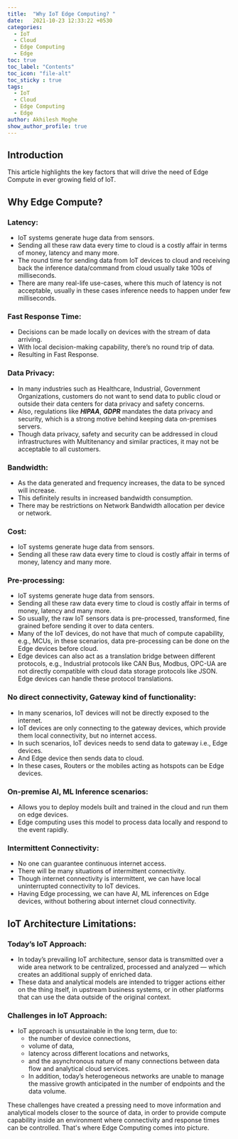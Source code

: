 ```yaml
---
title:  "Why IoT Edge Computing? "
date:   2021-10-23 12:33:22 +0530
categories:
  - IoT
  - Cloud
  - Edge Computing
  - Edge
toc: true
toc_label: "Contents"
toc_icon: "file-alt"
toc_sticky : true
tags:
  - IoT
  - Cloud
  - Edge Computing
  - Edge
author: Akhilesh Moghe
show_author_profile: true
---
```



## Introduction
This article highlights the key factors that will drive the need of Edge Compute in ever growing field of IoT.


## Why Edge Compute?
### Latency: 
* IoT systems generate huge data from sensors.
* Sending all these raw data every time to cloud is a costly affair in terms of money, latency and many more.
* The round time for sending data from IoT devices to cloud and receiving back the inference data/command from cloud usually take 100s of milliseconds.
* There are many real-life use-cases, where this much of latency is not acceptable, usually in these cases inference needs to happen under few milliseconds. 

### Fast Response Time: 
* Decisions can be made locally on devices with the stream of data arriving.
* With local decision-making capability, there’s no round trip of data.
* Resulting in Fast Response. 

### Data Privacy: 
* In many industries such as Healthcare, Industrial, Government Organizations, customers do not want to send data to public cloud or outside their data centers for data privacy and safety concerns.
* Also, regulations like __*HIPAA*__, __*GDPR*__ mandates the data privacy and security, which is a strong motive behind keeping data on-premises servers. 
* Though data privacy, safety and security can be addressed in cloud infrastructures with Multitenancy and similar practices, it may not be acceptable to all customers.

### Bandwidth:
* As the data generated and frequency increases, the data to be synced will increase.
* This definitely results in increased bandwidth consumption. 
* There may be restrictions on Network Bandwidth allocation per device or network. 

### Cost: 
* IoT systems generate huge data from sensors.
* Sending all these raw data every time to cloud is costly affair in terms of money, latency and many more. 

### Pre-processing: 
* IoT systems generate huge data from sensors.
* Sending all these raw data every time to cloud is costly affair in terms of money, latency and many more.
* So usually, the raw IoT sensors data is pre-processed, transformed, fine grained before sending it over to data centers.
* Many of the IoT devices, do not have that much of compute capability, e.g., MCUs, in these scenarios, data pre-processing can be done on the Edge devices before cloud.
* Edge devices can also act as a translation bridge between different protocols, e.g., Industrial protocols like CAN Bus, Modbus, OPC-UA are not directly compatible with cloud data storage protocols like JSON. Edge devices can handle these protocol translations.

### No direct connectivity, Gateway kind of functionality: 
* In many scenarios, IoT devices will not be directly exposed to the internet.
* IoT devices are only connecting to the gateway devices, which provide them local connectivity, but no internet access.
* In such scenarios, IoT devices needs to send data to gateway i.e., Edge devices.
* And Edge device then sends data to cloud.
* In these cases, Routers or the mobiles acting as hotspots can be Edge devices.

### On-premise AI, ML Inference scenarios:
* Allows you to deploy models built and trained in the cloud and run them on edge devices.
* Edge computing uses this model to process data locally and respond to the event rapidly.

### Intermittent Connectivity:
* No one can guarantee continuous internet access.
* There will be many situations of intermittent connectivity.
* Though internet connectivity is intermittent, we can have local uninterrupted connectivity to IoT devices.
* Having Edge processing, we can have AI, ML inferences on Edge devices, without bothering about internet cloud connectivity.

 
## IoT Architecture Limitations:
### Today’s IoT Approach:
* In today’s prevailing IoT architecture, sensor data is transmitted over a wide area network to be centralized, processed and analyzed — which creates an additional supply of enriched data.
* These data and analytical models are intended to trigger actions either on the thing itself, in upstream business systems, or in other platforms that can use the data outside of the original context.

### Challenges in IoT Approach:
* IoT approach is unsustainable in the long term, due to:
  * the number of device connections,
  * volume of data,
  * latency across different locations and networks,
  * and the asynchronous nature of many connections between data flow and analytical cloud services.
  * In addition, today’s heterogeneous networks are unable to manage the massive growth anticipated in the number of endpoints and the data volume. 

These challenges have created a pressing need to move information and analytical models closer to the source of data, in order to provide compute capability inside an environment where connectivity and response times can be controlled.
That's where Edge Computing comes into picture.


